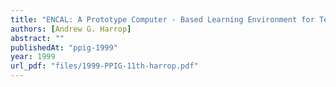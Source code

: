 ```yaml
---
title: "ENCAL: A Prototype Computer - Based Learning Environment for Teaching Calculator Representations"
authors: [Andrew G. Harrop]
abstract: ""
publishedAt: "ppig-1999"
year: 1999
url_pdf: "files/1999-PPIG-11th-harrop.pdf"
---
```

